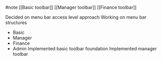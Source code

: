 #note
[[Basic toolbar]]
[[Manager toolbar]]
[[Finance toolbar]]

Decided on menu bar access level approach 
Working on menu bar structures
 - Basic
 - Manager
 - Finance
 - Admin
Implemented basic toolbar foundation
Implemented manager toolbar

